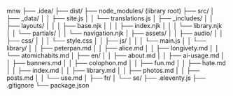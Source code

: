 mnw
├── .idea/
├── dist/
├── node_modules/ (library root)
├── src/
│   ├── _data/
│   │   ├── site.js
│   │   └── translations.js
│   ├── _includes/
│   │   ├── layouts/
│   │   │   ├── base.njk
│   │   │   ├── index.njk
│   │   │   └── library.njk
│   │   └── partials/
│   │       └── navigation.njk
│   ├── assets/
│   │   ├── audio/
│   │   ├── css/
│   │   │   └── style.css
│   │   ├── js/
│   │   │   └── main.js
│   │   └── library/
│   │       ├── peterpan.md
│   │       ├── alice.md
│   │       ├── longivety.md
│   │       └── atomichabits.md
│   ├── en/
│   │   ├── about.md
│   │   ├── ai-usage.md
│   │   ├── banners.md
│   │   ├── colophon.md
│   │   ├── fun.md
│   │   ├── hate.md
│   │   ├── index.md
│   │   ├── library.md
│   │   ├── photos.md
│   │   ├── posts.md
│   │   └── use.md
│   ├── fr/
│   └── se/
├── .eleventy.js
├── .gitignore
└── package.json
